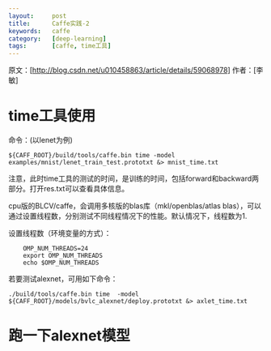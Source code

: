 ```yaml
---
layout:     post
title:      Caffe实践-2
keywords:   caffe
category:   [deep-learning] 
tags:		[caffe, time工具]
---
```

原文：[http://blog.csdn.net/u010458863/article/details/59068978]
作者：[李敏]

# time工具使用
命令：(以lenet为例)

    ${CAFF_ROOT}/build/tools/caffe.bin time -model examples/mnist/lenet_train_test.prototxt &> mnist_time.txt
注意，此时time工具的测试的时间，是训练的时间，包括forward和backward两部分。打开res.txt可以查看具体信息。

cpu版的BLCV/caffe，会调用多核版的blas库（mkl/openblas/atlas blas），可以通过设置线程数，分别测试不同线程情况下的性能。默认情况下，线程数为1.

设置线程数（环境变量的方式）：
    
        OMP_NUM_THREADS=24
        export OMP_NUM_THREADS
        echo $OMP_NUM_THREADS
        
若要测试alexnet，可用如下命令：

    ./build/tools/caffe.bin time  -model ${CAFF_ROOT}/models/bvlc_alexnet/deploy.prototxt &> axlet_time.txt
    
# 跑一下alexnet模型

